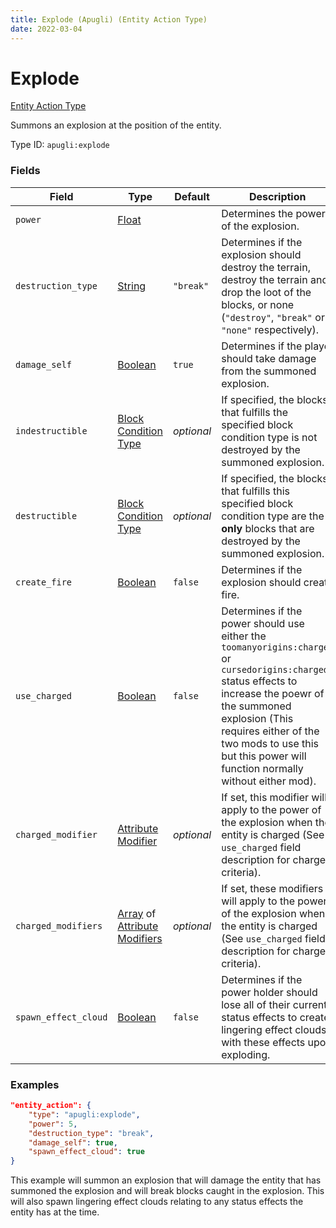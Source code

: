 ```yaml
---
title: Explode (Apugli) (Entity Action Type)
date: 2022-03-04
---
```


# Explode

[Entity Action Type](../entity_action_types.md)

Summons an explosion at the position of the entity.

Type ID: `apugli:explode`


### Fields

Field | Type | Default | Description
------|------|---------|-------------
`power` | [Float](../data_types/float.md) | | Determines the power of the explosion.
`destruction_type` | [String](https://origins.readthedocs.io/en/latest/types/data_types/string/) | `"break"` | Determines if the explosion should destroy the terrain, destroy the terrain and drop the loot of the blocks, or none (`"destroy"`, `"break"` or `"none"` respectively).
`damage_self` | [Boolean](https://origins.readthedocs.io/en/latest/types/data_types/data_types/boolean/) | `true` | Determines if the player should take damage from the summoned explosion.
`indestructible` | [Block Condition Type](https://origins.readthedocs.io/en/latest/types/block_condition_types/) | _optional_ | If specified, the blocks that fulfills the specified block condition type is not destroyed by the summoned explosion.
`destructible` | [Block Condition Type](https://origins.readthedocs.io/en/latest/types/block_condition_types/) | _optional_ | If specified, the blocks that fulfills this specified block condition type are the **only** blocks that are destroyed by the summoned explosion.
`create_fire` | [Boolean](https://origins.readthedocs.io/en/latest/types/data_types/data_types/boolean/) | `false` | Determines if the explosion should create fire.
`use_charged` | [Boolean](https://origins.readthedocs.io/en/latest/types/data_types/data_types/boolean/) | `false` | Determines if the power should use either the `toomanyorigins:charged` or `cursedorigins:charged` status effects to increase the poewr of the summoned explosion (This requires either of the two mods to use this but this power will function normally without either mod).
`charged_modifier` | [Attribute Modifier](https://origins.readthedocs.io/en/latest/types/data_types/attribute_modifier/) | *optional* | If set, this modifier will apply to the power of the explosion when the entity is charged (See `use_charged` field description for charged criteria).
`charged_modifiers` | [Array](https://origins.readthedocs.io/en/latest/types/data_types/array/) of [Attribute Modifiers](https://origins.readthedocs.io/en/latest/types/data_types/attribute_modifier/) | *optional* | If set, these modifiers will apply to the power of the explosion when the entity is charged (See `use_charged` field description for charged criteria).
`spawn_effect_cloud` | [Boolean](https://origins.readthedocs.io/en/latest/types/data_types/data_types/boolean/) | `false` | Determines if the power holder should lose all of their current status effects to create lingering effect clouds with these effects upon exploding.

### Examples
```json
"entity_action": {
    "type": "apugli:explode",
    "power": 5,
    "destruction_type": "break",
    "damage_self": true,
    "spawn_effect_cloud": true
}
```

This example will summon an explosion that will damage the entity that has summoned the explosion and will break blocks caught in the explosion. This will also spawn lingering effect clouds relating to any status effects the entity has at the time.
